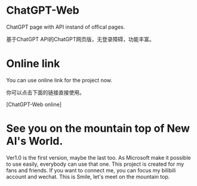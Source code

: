 

# ChatGPT-Web
ChatGPT page with API instand of offical pages.

基于ChatGPT API的ChatGPT网页版，无登录障碍，功能丰富。

# Online link

You can use online link for the project now.

你可以点击下面的链接直接使用。

[ChatGPT-Web online] 

# See you on the mountain top of New AI's World.

Ver1.0 is the first version, maybe the last too. As Microsoft make it possible to use easily, everybody can use that one. This project is created for my fans and friends. If you want to connect me, you can focus my bilibili account and wechat. This is Smile, let's meet on the mountain top.


